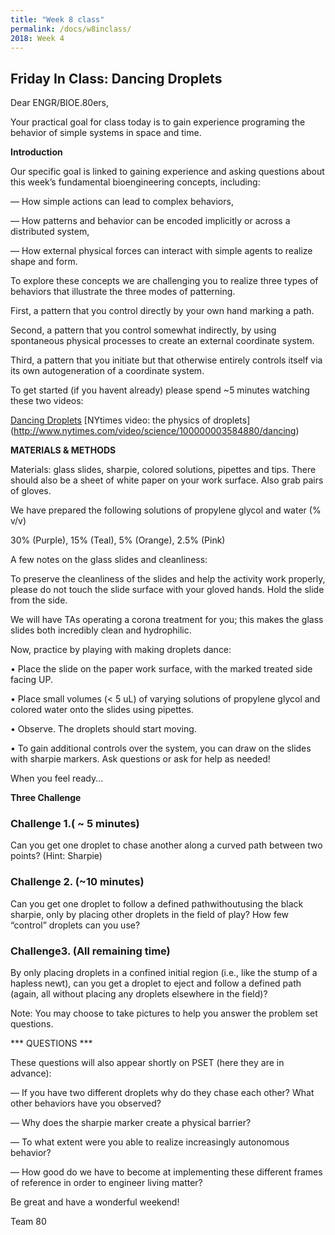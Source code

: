 ```yaml
---
title: "Week 8 class"
permalink: /docs/w8inclass/
2018: Week 4
---
```


## Friday In Class: Dancing Droplets 

Dear ENGR/BIOE.80ers,

Your practical goal for class today is to gain experience programing the behavior of simple 
systems in space and time. 

**Introduction**

Our specific goal is linked to gaining experience and asking questions about this week’s fundamental bioengineering 
concepts, including:

— How simple actions can lead to complex behaviors,

— How patterns and behavior can be encoded implicitly or across a distributed system,

— How external physical forces can interact with simple agents to realize shape and form.

To explore these concepts we are challenging you to realize three types of behaviors that illustrate the three modes 
of patterning.

First, a pattern that you control directly by your own hand marking a path.

Second, a pattern that you control somewhat indirectly, by using spontaneous physical processes to create an external coordinate system.

Third, a pattern that you initiate but that otherwise entirely controls itself via its own autogeneration of a coordinate 
system.

To get started (if you havent already) please spend ~5 minutes watching these two videos:

[Dancing Droplets](https://youtu.be/ZMsaH6SY4CY)
[NYtimes video: the physics of droplets]
(http://www.nytimes.com/video/science/100000003584880/dancing)

**MATERIALS & METHODS**

Materials: glass slides, sharpie, colored solutions, pipettes and tips. There should also be a sheet of white paper on 
your work surface. Also grab pairs of gloves.

We have prepared the following solutions of propylene glycol and water (% v/v)

30% (Purple), 
15% (Teal), 
5% (Orange), 
2.5% (Pink)

A few notes on the glass slides and cleanliness:

To preserve the cleanliness of the slides and help the activity work properly, please do not touch the slide 
surface with your gloved hands. Hold the slide from the side.

We will have TAs operating a corona treatment for you; this makes the glass slides both incredibly clean and 
hydrophilic.

Now, practice by playing with making droplets dance:

• Place the slide on the paper work surface, with the marked treated side facing UP.

• Place small volumes (< 5 uL) of varying solutions of propylene glycol and colored water onto the slides 
using pipettes.

• Observe. The droplets should start moving.

• To gain additional controls over the system, you can draw on the slides with sharpie markers.
Ask questions or ask for help as needed!

When you feel ready...


**Three Challenge**

### Challenge 1.( ~ 5 minutes)
Can you get one droplet to chase another along a curved path between two points? (Hint: Sharpie)

### Challenge 2. (~10 minutes)
Can you get one droplet to follow a defined pathwithoutusing the black sharpie, only by placing other droplets in the field of play? How few “control” droplets can you use?

### Challenge3. (All remaining time)
By only placing droplets in a confined initial region (i.e., like the stump of a hapless newt), can you get a droplet to eject and follow a defined path (again, all without placing any droplets elsewhere in the field)?

Note: You may choose to take pictures to help you answer the problem set questions. 

*** QUESTIONS ***

These questions will also appear shortly on PSET (here they are in advance):

— If you have two different droplets why do they chase each other? What other behaviors have you observed?

— Why does the sharpie marker create a physical barrier?

— To what extent were you able to realize increasingly autonomous behavior?

— How good do we have to become at implementing these different frames of reference in order to engineer living matter?

Be great and have a wonderful weekend!

Team 80
